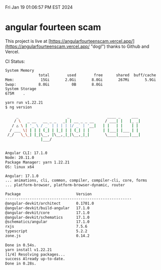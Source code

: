 Fri Jan 19 01:06:57 PM EST 2024

# angular fourteen scam


This project is live at [https://angularfourteenscam.vercel.app/](https://angularfourteenscam.vercel.app/ "dog!") thanks to Github and Vercel.

CI Status: 

```bash
System Memory
               total        used        free      shared  buff/cache   available
Mem:            15Gi       2.0Gi       8.0Gi       267Mi       5.9Gi        13Gi
Swap:          8.0Gi          0B       8.0Gi
System Storage
675M	.
```
```bash
yarn run v1.22.21
$ ng version

     _                      _                 ____ _     ___
    / \   _ __   __ _ _   _| | __ _ _ __     / ___| |   |_ _|
   / △ \ | '_ \ / _` | | | | |/ _` | '__|   | |   | |    | |
  / ___ \| | | | (_| | |_| | | (_| | |      | |___| |___ | |
 /_/   \_\_| |_|\__, |\__,_|_|\__,_|_|       \____|_____|___|
                |___/
    

Angular CLI: 17.1.0
Node: 20.11.0
Package Manager: yarn 1.22.21
OS: linux x64

Angular: 17.1.0
... animations, cli, common, compiler, compiler-cli, core, forms
... platform-browser, platform-browser-dynamic, router

Package                         Version
---------------------------------------------------------
@angular-devkit/architect       0.1701.0
@angular-devkit/build-angular   17.1.0
@angular-devkit/core            17.1.0
@angular-devkit/schematics      17.1.0
@schematics/angular             17.1.0
rxjs                            7.5.6
typescript                      5.2.2
zone.js                         0.14.2
    
Done in 0.54s.
yarn install v1.22.21
[1/4] Resolving packages...
success Already up-to-date.
Done in 0.28s.
```
